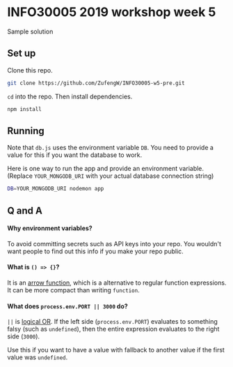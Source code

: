 # INFO30005 2019 workshop week 5
Sample solution

## Set up
Clone this repo.
```bash
git clone https://github.com/ZufengW/INFO30005-w5-pre.git
```
`cd` into the repo.
Then install dependencies.
```bash
npm install
```

## Running
Note that `db.js` uses the environment variable `DB`.
You need to provide a value for this if you want the database to work.

Here is one way to run the app and provide an environment variable.
(Replace `YOUR_MONGODB_URI` with your actual database connection string)
```bash
DB=YOUR_MONGODB_URI nodemon app
```




## Q and A
#### Why environment variables?
To avoid committing secrets such as API keys into your repo.
You wouldn't want people to find out this info if you make your repo public.

#### What is `() => {}`?
It is an [arrow function](https://developer.mozilla.org/en-US/docs/Web/JavaScript/Reference/Functions/Arrow_functions), which is a alternative to regular function expressions.
It can be more compact than writing `function`.

#### What does `process.env.PORT || 3000` do?
`||` is [logical OR](https://developer.mozilla.org/en-US/docs/Web/JavaScript/Reference/Operators/Logical_Operators).
If the left side (`process.env.PORT`) evaluates to something falsy (such as `undefined`), then the entire expression evaluates to the right side (`3000`).

Use this if you want to have a value with fallback to another value if the first value was `undefined`.
